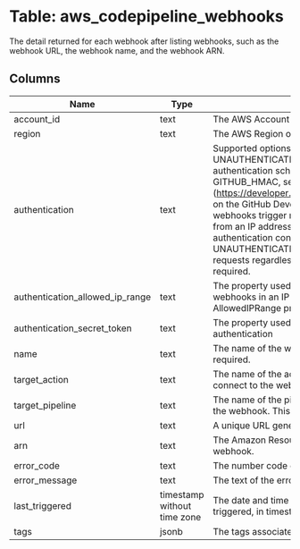 
# Table: aws_codepipeline_webhooks
The detail returned for each webhook after listing webhooks, such as the webhook URL, the webhook name, and the webhook ARN.
## Columns
| Name        | Type           | Description  |
| ------------- | ------------- | -----  |
|account_id|text|The AWS Account ID of the resource.|
|region|text|The AWS Region of the resource.|
|authentication|text|Supported options are GITHUB_HMAC, IP, and UNAUTHENTICATED.  * For information about the authentication scheme implemented by GITHUB_HMAC, see Securing your webhooks (https://developer.github.com/webhooks/securing/) on the GitHub Developer website.  * IP rejects webhooks trigger requests unless they originate from an IP address in the IP range whitelisted in the authentication configuration.  * UNAUTHENTICATED accepts all webhook trigger requests regardless of origin.  This member is required.|
|authentication_allowed_ip_range|text|The property used to configure acceptance of webhooks in an IP address range. For IP, only the AllowedIPRange property must be set|
|authentication_secret_token|text|The property used to configure GitHub authentication|
|name|text|The name of the webhook.  This member is required.|
|target_action|text|The name of the action in a pipeline you want to connect to the webhook|
|target_pipeline|text|The name of the pipeline you want to connect to the webhook.  This member is required.|
|url|text|A unique URL generated by CodePipeline|
|arn|text|The Amazon Resource Name (ARN) of the webhook.|
|error_code|text|The number code of the error.|
|error_message|text|The text of the error message about the webhook.|
|last_triggered|timestamp without time zone|The date and time a webhook was last successfully triggered, in timestamp format.|
|tags|jsonb|The tags associated with the webhook.|
